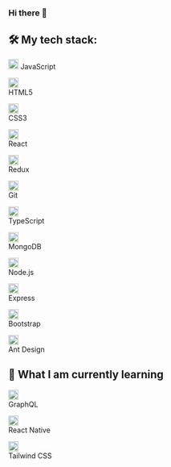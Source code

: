 ### Hi there 👋
<!-- ![Anurag's GitHub stats](https://github-readme-stats.vercel.app/api?username=ElinaKhisamutdinova&hide=contribs,prs&show_icons=true)

[![Top Langs](https://github-readme-stats.vercel.app/api/top-langs/?username=ElinaKhisamutdinova)](https://github.com/anuraghazra/github-readme-stats) -->


<h2>🛠 My tech stack:</h2>

 <img style="height:20px"
 src="https://user-images.githubusercontent.com/79336292/136090056-81c8b906-96fc-43e6-8536-aeef1d565141.png" />
 JavaScript 
 
 <img style="height:20px; display:flex; justify-content:center"
 src="https://user-images.githubusercontent.com/79336292/136091026-49c5b6f3-a57f-4ecd-98a9-03dda7fa2fbb.png" />
 HTML5 
 
 <img style="height:20px; display:flex; justify-content:center"
 src="https://user-images.githubusercontent.com/79336292/136091120-46b0e5e2-3932-497e-bc18-f15fe2cc02ea.png" />
 CSS3

 <img style="height:20px; display:flex; justify-content:center"
 src="https://user-images.githubusercontent.com/79336292/136091298-64a6c661-540c-41bc-940b-cc3762646556.png" />
 React
 
 <img style="height:20px; display:flex; justify-content:center"
 src="https://user-images.githubusercontent.com/79336292/136092530-58139fad-161d-416d-8aee-80490ee90c0e.png" />
 Redux
 
 <img style="height:20px; display:flex; justify-content:center"
 src="https://user-images.githubusercontent.com/79336292/136091546-edd4f56a-8170-43e5-a4c5-e27afe5645b4.png" />
 Git 
 
 <img style="height:20px; display:flex; justify-content:center"
 src="https://user-images.githubusercontent.com/79336292/136091638-92e55124-0d41-412a-bcee-23b65684fdc7.png" />
 TypeScript 
 
 <img style="height:20px; display:flex; justify-content:center"
 src="https://user-images.githubusercontent.com/79336292/136091806-7a35b187-fea8-4eb4-a5ee-2d3f9a9e15ee.png" />
 MongoDB
 
 <img style="height:20px; display:flex; justify-content:center"
 src="https://user-images.githubusercontent.com/79336292/136091925-51ed1cd5-5983-42c7-9d81-e17f3361815f.png" />
 Node.js 
 
 <img style="height:20px; display:flex; justify-content:center"
 src="https://user-images.githubusercontent.com/79336292/136092170-e60e8f7a-4826-4026-89b7-df3ad9a5520a.png" />
 Express 
 
 <img style="height:20px; display:flex; justify-content:center"
 src="https://user-images.githubusercontent.com/79336292/136092257-60e42f4c-3563-4723-a5cc-0e630ffeaf29.png" />
 Bootstrap  
 
 <img style="height:20px; display:flex; justify-content:center"
 src="https://user-images.githubusercontent.com/79336292/136092395-917ab8e1-5327-42cb-9d91-d70a462dea82.png" />
 Ant Design  
 
<!--  <img style="height:50px; display:flex; justify-content:center"
 src="" /> -->
      
<h2>📖 What I am currently learning</h2>

<img style="height:20px; display:flex; justify-content:center"
 src="https://user-images.githubusercontent.com/79336292/136093269-3c6c11fa-205c-402f-b22a-f991ef1495af.png" />
GraphQL

<img style="height:20px; display:flex; justify-content:center"
 src="https://user-images.githubusercontent.com/79336292/136093398-89233d96-252a-452f-a486-2732f7d4ad7f.png" />
React Native

<img style="height:20px; display:flex; justify-content:center"
 src="https://user-images.githubusercontent.com/79336292/136093478-c44f0a00-1b6e-4c0a-ad35-aec9049b1170.png" />
Tailwind CSS

<!--
**ElinaKhisamutdinova/ElinaKhisamutdinova** is a ✨ _special_ ✨ repository because its `README.md` (this file) appears on your GitHub profile.

Here are some ideas to get you started:

- 🔭 I’m currently working on ...
- 🌱 I’m currently learning ...
- 👯 I’m looking to collaborate on ...
- 🤔 I’m looking for help with ...
- 💬 Ask me about ...
- 📫 How to reach me: ...
- 😄 Pronouns: ...
- ⚡ Fun fact: ...
--> 
